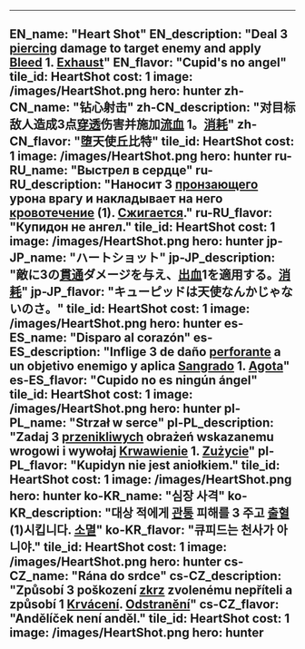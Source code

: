 ---

EN_name: "Heart Shot"
EN_description: "Deal 3 <u>piercing</u> damage to target enemy and apply <u>Bleed</u> 1. <u>Exhaust</u>"
EN_flavor: "Cupid's no angel"
tile_id: HeartShot
cost: 1
image: /images/HeartShot.png
hero: hunter
zh-CN_name: "钻心射击"
zh-CN_description: "对目标敌人造成3点<u>穿透</u>伤害并施加<u>流血</u> 1。<u>消耗</u>"
zh-CN_flavor: "堕天使丘比特"
tile_id: HeartShot
cost: 1
image: /images/HeartShot.png
hero: hunter
ru-RU_name: "Выстрел в сердце"
ru-RU_description: "Наносит 3 <u>пронзающего</u> урона врагу и накладывает на него <u>кровотечение</u> (1). <u>Сжигается</u>."
ru-RU_flavor: "Купидон не ангел."
tile_id: HeartShot
cost: 1
image: /images/HeartShot.png
hero: hunter
jp-JP_name: "ハートショット"
jp-JP_description: "敵に3の<u>貫通</u>ダメージを与え、<u>出血</u>1を適用する。<u>消耗</u>"
jp-JP_flavor: "キューピッドは天使なんかじゃないのさ。"
tile_id: HeartShot
cost: 1
image: /images/HeartShot.png
hero: hunter
es-ES_name: "Disparo al corazón"
es-ES_description: "Inflige 3 de daño <u>perforante</u> a un objetivo enemigo y aplica <u>Sangrado</u> 1. <u>Agota</u>"
es-ES_flavor: "Cupido no es ningún ángel"
tile_id: HeartShot
cost: 1
image: /images/HeartShot.png
hero: hunter
pl-PL_name: "Strzał w serce"
pl-PL_description: "Zadaj 3 <u>przenikliwych</u> obrażeń wskazanemu wrogowi i wywołaj <u>Krwawienie</u> 1. <u>Zużycie</u>"
pl-PL_flavor: "Kupidyn nie jest aniołkiem."
tile_id: HeartShot
cost: 1
image: /images/HeartShot.png
hero: hunter
ko-KR_name: "심장 사격"
ko-KR_description: "대상 적에게 <u>관통</u> 피해를 3 주고 <u>출혈</u>(1)시킵니다. <u>소멸</u>"
ko-KR_flavor: "큐피드는 천사가 아니야."
tile_id: HeartShot
cost: 1
image: /images/HeartShot.png
hero: hunter
cs-CZ_name: "Rána do srdce"
cs-CZ_description: "Způsobí 3 poškození <u>zkrz</u> zvolenému nepříteli a způsobí 1 <u>Krvácení</u>. <u>Odstranění</u>"
cs-CZ_flavor: "Andělíček není anděl."
tile_id: HeartShot
cost: 1
image: /images/HeartShot.png
hero: hunter
---